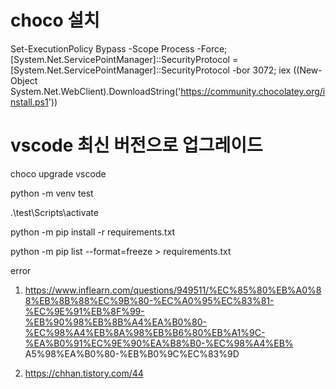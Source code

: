 # choco 설치
Set-ExecutionPolicy Bypass -Scope Process -Force; [System.Net.ServicePointManager]::SecurityProtocol = [System.Net.ServicePointManager]::SecurityProtocol -bor 3072; iex ((New-Object System.Net.WebClient).DownloadString('https://community.chocolatey.org/install.ps1'))

# vscode 최신 버전으로 업그레이드
choco upgrade vscode

python -m venv test

.\test\Scripts\activate

python -m pip install -r requirements.txt

python -m pip list --format=freeze > requirements.txt


error
1. https://www.inflearn.com/questions/949511/%EC%85%80%EB%A0%88%EB%8B%88%EC%9B%80-%EC%A0%95%EC%83%81-%EC%9E%91%EB%8F%99-%EB%90%98%EB%8B%A4%EA%B0%80-%EC%98%A4%EB%8A%98%EB%B6%80%EB%A1%9C-%EA%B0%91%EC%9E%90%EA%B8%B0-%EC%98%A4%EB%
A5%98%EA%B0%80-%EB%B0%9C%EC%83%9D

2. https://chhan.tistory.com/44